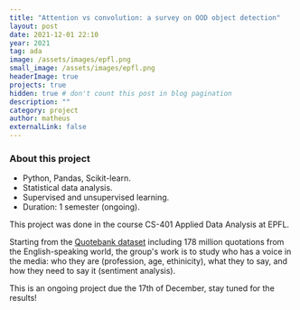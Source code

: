 ```yaml
---
title: "Attention vs convolution: a survey on OOD object detection"
layout: post
date: 2021-12-01 22:10
year: 2021
tag: ada
image: /assets/images/epfl.png
small_image: /assets/images/epfl.png
headerImage: true
projects: true
hidden: true # don't count this post in blog pagination
description: ""
category: project
author: matheus
externalLink: false
---
```


### About this project
* Python, Pandas, Scikit-learn.
* Statistical data analysis.
* Supervised and unsupervised learning.
* Duration: 1 semester (ongoing).

This project was done in the course CS-401 Applied Data Analysis at EPFL.

Starting from the [Quotebank dataset](https://dlab.epfl.ch/people/west/pub/Vaucher-Spitz-Catasta-West_WSDM-21.pdf) including 178 million quotations from the English-speaking world, the group's work is to study who has a voice in the media: who they are (profession, age, ethinicity), what they to say, and how they need to say it (sentiment analysis).

This is an ongoing project due the 17th of December, stay tuned for the results!